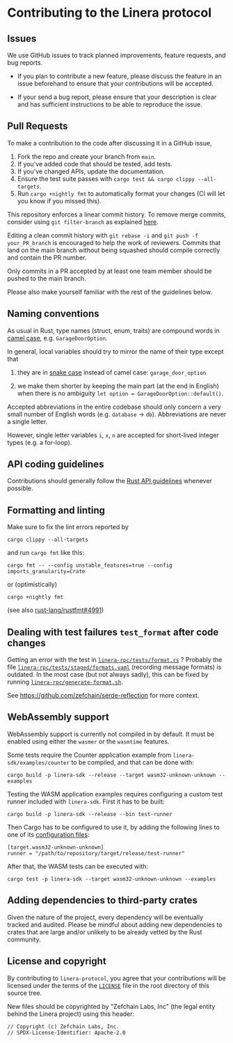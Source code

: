# Contributing to the Linera protocol

## Issues

We use GitHub issues to track planned improvements, feature requests, and bug reports.

* If you plan to contribute a new feature, please discuss the feature in an issue beforehand to
ensure that your contributions will be accepted.

* If your send a bug report, please ensure that your description is clear and has sufficient
instructions to be able to reproduce the issue.

## Pull Requests

To make a contribution to the code after discussing it in a GitHub issue,

1. Fork the repo and create your branch from `main`.
2. If you've added code that should be tested, add tests.
3. If you've changed APIs, update the documentation.
4. Ensure the test suite passes with `cargo test && cargo clippy --all-targets`.
5. Run `cargo +nightly fmt` to automatically format your changes (CI will let you know if you missed this).

This repository enforces a linear commit history. To remove merge commits, consider using `git filter-branch`
as explained [here](https://stackoverflow.com/questions/17988099/how-do-i-trivially-linearize-my-git-history).

Editing a clean commit history with `git rebase -i` and `git push -f your_PR_branch` is
encouraged to help the work of reviewers. Commits that land on the main branch without
being squashed should compile correctly and contain the PR number.

Only commits in a PR accepted by at least one team member should be pushed to the main branch.

Please also make yourself familiar with the rest of the guidelines below.

## Naming conventions

As usual in Rust, type names (struct, enum, traits) are compound words in [camel
case](https://en.wikipedia.org/wiki/Camel_case), e.g. `GarageDoorOption`.

In general, local variables should try to mirror the name of their type except that

1. they are in [snake case](https://en.wikipedia.org/wiki/Snake_case) instead of camel
   case: `garage_door_option`

2. we make them shorter by keeping the main part (at the end in English) when there is no
   ambiguity `let option = GarageDoorOption::default()`.

Accepted abbreviations in the entire codebase should only concern a very small number of
English words (e.g. `database` -> `db`). Abbreviations are never a single letter.

However, single letter variables `i`, `x`, `n` are accepted for short-lived integer types (e.g. a for-loop).

## API coding guidelines

Contributions should generally follow the [Rust API guidelines](https://rust-lang.github.io/api-guidelines/checklist.html) whenever possible.

## Formatting and linting

Make sure to fix the lint errors reported by
```
cargo clippy --all-targets
```
and run `cargo fmt` like this:
```
cargo fmt -- --config unstable_features=true --config imports_granularity=Crate
```
or (optimistically)
```
cargo +nightly fmt
```
(see also [rust-lang/rustfmt#4991](https://github.com/rust-lang/rustfmt/issues/4991))

## Dealing with test failures `test_format` after code changes

Getting an error with the test in [`linera-rpc/tests/format.rs`](linera-rpc/tests/format.rs) ?
Probably the file [`linera-rpc/tests/staged/formats.yaml`](linera-rpc/tests/staged/formats.yaml) (recording message formats) is
outdated. In the most case (but not always sadly), this can be fixed by running
[`linera-rpc/generate-format.sh`](linera-rpc/generate-format.sh).

See https://github.com/zefchain/serde-reflection for more context.

## WebAssembly support

WebAssembly support is currently not compiled in by default. It must be enabled using either the
`wasmer` or the `wasmtime` features.

Some tests require the Counter application example from `linera-sdk/examples/counter` to be
compiled, and that can be done with:

```
cargo build -p linera-sdk --release --target wasm32-unknown-unknown --examples
```

Testing the WASM application examples requires configuring a custom test runner included with
`linera-sdk`. First it has to be built:

```
cargo build -p linera-sdk --release --bin test-runner
```

Then Cargo has to be configured to use it, by adding the following lines to one of its
[configuration files](https://doc.rust-lang.org/cargo/reference/config.html#hierarchical-structure):

```
[target.wasm32-unknown-unknown]
runner = "/path/to/repository/target/release/test-runner"
```

After that, the WASM tests can be executed with:

```
cargo test -p linera-sdk --target wasm32-unknown-unknown --examples
```

## Adding dependencies to third-party crates

Given the nature of the project, every dependency will be eventually tracked and audited.
Please be mindful about adding new dependencies to crates that are large and/or unlikely to be
already vetted by the Rust community.

## License and copyright

By contributing to `linera-protocol`, you agree that your contributions will be licensed
under the terms of the [`LICENSE`](LICENSE) file in the root directory of this source
tree.

New files should be copyrighted by "Zefchain Labs, Inc" (the legal entity behind the Linera project) using this header:
```
// Copyright (c) Zefchain Labs, Inc.
// SPDX-License-Identifier: Apache-2.0
```
